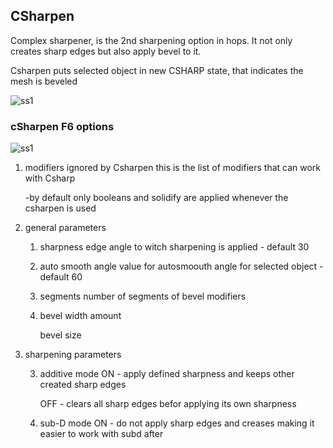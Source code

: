 ## CSharpen

Complex sharpener, is the 2nd sharpening option in hops. It not only creates sharp edges but also apply bevel to it.

Csharpen puts selected object in new CSHARP state, that indicates the mesh is beveled

![ss1](https://raw.githubusercontent.com/mx1001/hardops_manual/master/docs/Hops/operators/sharpeners/img/cs1.png)

### cSharpen F6 options

![ss1](https://raw.githubusercontent.com/mx1001/hardops_manual/master/docs/Hops/operators/sharpeners/img/cs2.png)


1. modifiers ignored by Csharpen
   this is the list of modifiers that can work with Csharp 

   -by default only booleans and solidify are applied whenever the csharpen is used

2. general parameters

   1. sharpness
      edge angle to witch sharpening is applied - default 30 

   2. auto smooth angle
      value for autosmoouth angle for selected object - default 60

   3. segments
      number of segments of bevel modifiers


   4. bevel width amount

      bevel size

3. sharpening parameters

   3. additive mode
      ON - apply defined sharpness and keeps other created sharp edges

      OFF - clears all sharp edges befor applying its own sharpness

   4. sub-D mode
      ON - do not apply sharp edges and creases making it easier to work with subd after
